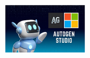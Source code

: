 <img align="centre" width="250" height="150" src="https://github.com/Shubham2376G/AI_Projects/blob/main/Images/autogen.jpg">
